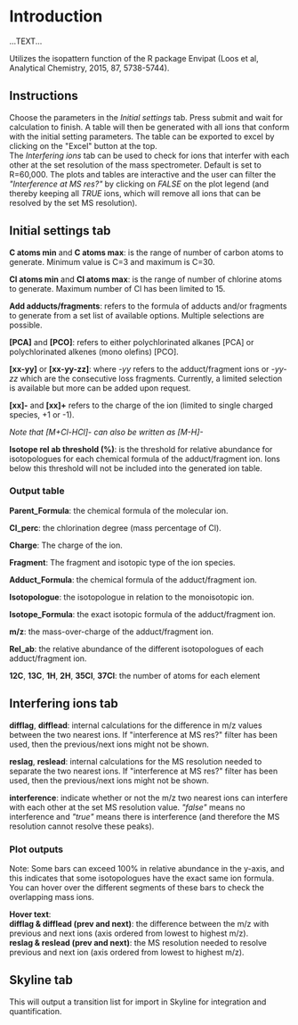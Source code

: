 
# Introduction
  
...TEXT...

Utilizes the isopattern function of the R package Envipat (Loos et al, Analytical Chemistry, 2015, 87, 5738-5744).



## Instructions    
Choose the parameters in the _Initial settings_ tab. Press submit and wait for calculation to finish. A table will then be generated with all ions that conform with the initial setting parameters. The table can be exported to excel by clicking on the "Excel" button at the top.  
The _Interfering ions_ tab can be used to check for ions that interfer with each other at the set resolution of the mass spectrometer. Default is set to R=60,000. The plots and tables are interactive and the user can filter the _"Interference at MS res?"_ by clicking on _FALSE_ on the plot legend (and thereby keeping all _TRUE_ ions, which will remove all ions that can be resolved by the set MS resolution).


## Initial settings tab
  
__C atoms min__ and __C atoms max__: is the range of number of carbon atoms to generate. Minimum value is C=3 and maximum is C=30. 
  
__Cl atoms min__ and __Cl atoms max__: is the range of number of chlorine atoms to generate. Maximum number of Cl has been limited to 15.  
  
__Add adducts/fragments__: refers to the formula of adducts and/or fragments to generate from a set list of available options. Multiple selections are possible.  
  
__[PCA]__ and __[PCO]__: refers to either polychlorinated alkanes [PCA] or polychlorinated alkenes (mono olefins) [PCO]. 
  
__[xx-yy]__ or __[xx-yy-zz]__: where _-yy_ refers to the adduct/fragment ions or _-yy-zz_ which are the consecutive loss fragments. Currently, a limited selection is available but more can be added upon request.  
  
__[xx]-__ and __[xx]+__ refers to the charge of the ion (limited to single charged species, +1 or -1).  
  
_Note that [M+Cl-HCl]- can also be written as [M-H]-_  
  
__Isotope rel ab threshold (%)__: is the threshold for relative abundance for isotopologues for each chemical formula of the adduct/fragment ion. Ions below this threshold will not be included into the generated ion table.
  
### Output table  
  
__Parent_Formula__: the chemical formula of the molecular ion.  

__Cl_perc__: the chlorination degree (mass percentage of Cl).  
  
__Charge__: The charge of the ion.  
  
__Fragment__: The fragment and isotopic type of the ion species.  
  
__Adduct_Formula__: the chemical formula of the adduct/fragment ion.  
  
__Isotopologue__: the isotopologue in relation to the monoisotopic ion.  
  
__Isotope_Formula__: the exact isotopic formula of the adduct/fragment ion.  
  
__m/z__: the mass-over-charge of the adduct/fragment ion.  
  
__Rel_ab__: the relative abundance of the different isotopologues of each adduct/fragment ion.  
  
__12C__, __13C__, __1H__, __2H__, __35Cl__, __37Cl__: the number of atoms for each element
  
## Interfering ions tab  
  
__difflag__, __difflead__: internal calculations for the difference in m/z values between the two nearest ions. If "interference at MS res?" filter has been used, then the previous/next ions might not be shown. 
  
__reslag__, __reslead__: internal calculations for the MS resolution needed to separate the two nearest ions. If "interference at MS res?" filter has been used, then the previous/next ions might not be shown.  
  
__interference__: indicate whether or not the m/z two nearest ions can interfere with each other at the set MS resolution value. _"false"_ means no interference and _"true"_ means there is interference (and therefore the MS resolution cannot resolve these peaks).  
  

### Plot outputs  
  
Note: Some bars can exceed 100% in relative abundance in the y-axis, and this indicates that some isotopologues have the exact same ion formula. You can hover over the different segments of these bars to check the overlapping mass ions.

__Hover text__:   
__difflag & difflead (prev and next)__: the difference between the m/z with previous and next ions (axis ordered from lowest to highest m/z).  
__reslag & reslead (prev and next)__: the MS resolution needed to resolve previous and next ion (axis ordered from lowest to highest m/z).  
  
  
## Skyline tab  

This will output a transition list for import in Skyline for integration and quantification.
  
  



